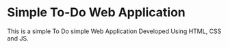 # Simple To-Do Web Application
This is a simple To Do simple Web Application 
Developed Using HTML, CSS and JS.
